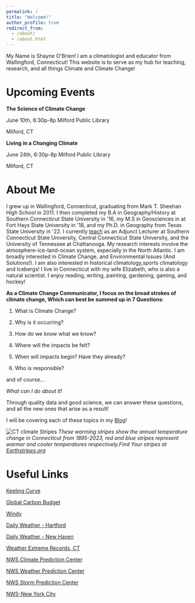 ```yaml
---
permalink: /
title: "Welcome!"
author_profile: true
redirect_from: 
  - /about/
  - /about.html
---
```



My Name is Shayne O'Brien! I am a climatologist and educator from Wallingford, Connecticut!
This website is to serve as my hub for teaching, research, and all things Climate and Climate Change!

Upcoming Events
==

**The Science of Climate Change**

June 10th, 6:30p-8p
Milford Public Library

Milford, CT

**Living in a Changing Climate**

June 24th, 6:30p-8p
Milford Public Library

Milford, CT

About Me 
======
I grew up in Wallingford, Connecticut, graduating from Mark T. Sheehan High School in 2011. I then completed my B.A in Geography/History at Southern Connecticut State University in '16, my M.S in Geosciences in at Fort Hays State University in '18, and my Ph.D. in Geography from Texas State University in '22. I currently [teach](https://ob-climate.github.io/teaching/) as an Adjunct Lecturer at Southern Connecticut State University, Central Connecticut State University, and the University of Tennessee at Chattanooga. My research interests involve the atmosphere-ice-land-ocean system, expecially in the North Atlantic. I am broadly interested in Climate Change, and Environmental Issues (And Solutions!). I am also interested in historical climatology,sports climatology and Icebergs! I live in Connecticut with my wife Elizabeth, who is also a natural scientist. I enjoy reading, writing, painting, gardening, gaming, and hockey!

**As a Climate Change Communicator, I focus on the broad strokes of climate change, Which can best be summed up in 7 Questions**:

1. What is Climate Change?

2. Why is it occurring? 

3. How do we know what we know?

4. Where will the impacts be felt?

5. When will impacts begin? Have they already?

6. Who is responsible?

  and of course...

*What can I do about it!*

Through quality data and good science, we can answer these questions, and all the new ones that arise as a result!

I will be covering each of these topics in my [Blog](https://ob-climate.github.io/year-archive/)!

![CT climate Stripes](/images/ct2.png)
*These warming stripes show the annual temperature change in Connecticut from 1895-2023, red and blue stripes represent warmer and cooler temperatures respectively.Find Your stripes at [Earthstripes.org](https://earthstripes.org)*

Useful Links
======

[Keeling Curve](https://keelingcurve.ucsd.edu/)

[Global Carbon Budget](https://globalcarbonbudget.org/)

[Windy](windy.com)

[Daily Weather - Hartford](https://www.wunderground.com/history/daily/us/ct/hartford)

[Daily Weather - New Haven](https://www.wunderground.com/history/daily/us/ct/new-haven)

[Weather Extreme Records, CT](https://www.extremeweatherwatch.com/states/connecticut)

[NWS Climate Prediction Center](https://www.cpc.ncep.noaa.gov/)

[NWS Weather Prediction Center](https://www.wpc.ncep.noaa.gov/#page=ovw)

[NWS Storm Prediction Center](https://www.spc.noaa.gov/)

[NWS-New York City](https://www.weather.gov/okx/)





